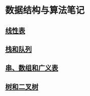 # 数据结构与算法笔记

## [线性表](1.线性表.md)

## [栈和队列](2.栈和队列.md)

## [串、数组和广义表](3.串、数组和广义表.md)

## [树和二叉树](4.树和二叉树.md)